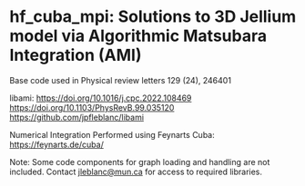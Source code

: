 # hf_cuba_mpi: Solutions to 3D Jellium model via Algorithmic Matsubara Integration (AMI)
Base code used in Physical review letters 129 (24), 246401

libami: https://doi.org/10.1016/j.cpc.2022.108469
	https://doi.org/10.1103/PhysRevB.99.035120
	https://github.com/jpfleblanc/libami

Numerical Integration Performed using Feynarts Cuba: https://feynarts.de/cuba/

Note: Some code components for graph loading and handling are not included.  Contact jleblanc@mun.ca for access to required libraries.


